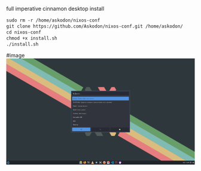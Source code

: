 full imperative cinnamon desktop install
```
sudo rm -r /home/askodon/nixos-conf
git clone https://github.com/Askodon/nixos-conf.git /home/askodon/
cd nixos-conf
chmod +x install.sh
./install.sh
```
#image
![pre](/screenshot/pre.png)
